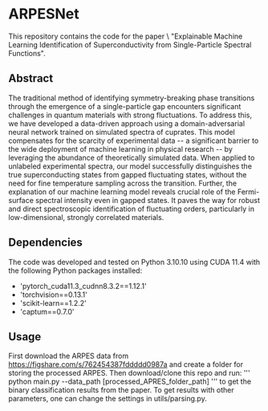 # ARPESNet
This repository contains the code for the paper \\
"Explainable Machine Learning Identification of Superconductivity from Single-Particle Spectral Functions".
## Abstract
The traditional method of identifying symmetry-breaking phase transitions through the emergence of a single-particle gap encounters significant challenges in quantum materials with strong fluctuations. To address this, we have developed a data-driven approach using a domain-adversarial neural network trained on simulated spectra of cuprates. This model compensates for the scarcity of experimental data -- a significant barrier to the wide deployment of machine learning in physical research -- by leveraging the abundance of theoretically simulated data. When applied to unlabeled experimental spectra, our model successfully distinguishes the true superconducting states from gapped fluctuating states, without the need for fine temperature sampling across the transition. Further, the explanation of our machine learning model reveals crucial role of the Fermi-surface spectral intensity even in gapped states. It paves the way for robust and direct spectroscopic identification of fluctuating orders, particularly in low-dimensional, strongly correlated materials.

## Dependencies
The code was developed and tested on Python 3.10.10 using CUDA 11.4 with
the following Python packages installed:
- 'pytorch_cuda11.3_cudnn8.3.2==1.12.1'
- 'torchvision==0.13.1'
- 'scikit-learn==1.2.2'
- 'captum==0.7.0'

## Usage
First download the ARPES data from https://figshare.com/s/762454387fddddd0987a and create a folder for storing the processed ARPES. Then download/clone this repo and run:
'''
python main.py --data_path [processed_APRES_folder_path]
'''
to get the binary classification results from the paper. To get results with other parameters, one can change the settings in utils/parsing.py.
